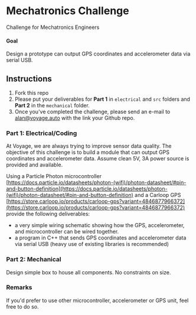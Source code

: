 # Mechatronics Challenge
Challenge for Mechatronics Engineers

#### Goal
Design a prototype can output GPS coordinates and accelerometer data via serial USB.

## Instructions
1. Fork this repo
2. Please put your deliverables for **Part 1** in `electrical` and `src` folders and **Part 2** in the `mechanical` folder.
3. Once you've completed the challenge, please send an e-mail to alan@voyage.auto with the link your Github repo.

### Part 1: Electrical/Coding
At Voyage, we are always trying to improve sensor data quality.  The objective of this challenge is to build a module that can output GPS coordinates and accelerometer data.  Assume clean 5V, 3A power source is provided and available.    

Using a Particle Photon microcontroller [https://docs.particle.io/datasheets/photon-(wifi)/photon-datasheet/#pin-and-button-definition](https://docs.particle.io/datasheets/photon-(wifi)/photon-datasheet/#pin-and-button-definition) and a Carloop GPS [https://store.carloop.io/products/carloop-gps?variant=4846877966372](https://store.carloop.io/products/carloop-gps?variant=4846877966372) provide the following deliverables:

- a very simple wiring schematic showing how the GPS, accelerometer, and microcontroller can be wired together.
- a program in C++ that sends GPS coordinates and accelerometer data via serial USB (heavy use of existing libraries is recommended) 

### Part 2: Mechanical
Design simple box to house all components. No constraints on size.

### Remarks
If you'd prefer to use other microcontroller, accelerometer or GPS unit, feel free to do so.